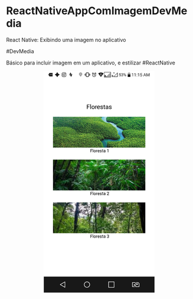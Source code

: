# ReactNativeAppComImagemDevMedia
React Native: Exibindo uma imagem no aplicativo

#DevMedia

Básico para incluir imagem em um aplicativo, e estilizar
#ReactNative

<p align="center">
  <img width="300" height:"900" src="Screenshot_2022-08-04-11-15-30.png">
</p>

